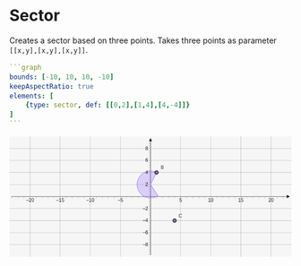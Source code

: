 # Sector

Creates a sector based on three points. Takes three points as parameter `[[x,y],[x,y],[x,y]]`.

````yaml
```graph
bounds: [-10, 10, 10, -10]
keepAspectRatio: true
elements: [
	{type: sector, def: [[0,2],[1,4],[4,-4]]}
]
```
````

![sector](../../imgs/Sector-graph-1.png)

